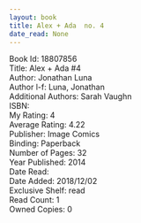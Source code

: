 ```yaml
---
layout: book
title: Alex + Ada  no. 4
date_read: None
---
```


Book Id: 18807856<br />
Title: Alex + Ada #4<br />
Author: Jonathan Luna<br />
Author l-f: Luna, Jonathan<br />
Additional Authors: Sarah Vaughn<br />
ISBN: <br />
My Rating: 4<br />
Average Rating: 4.22<br />
Publisher: Image Comics<br />
Binding: Paperback<br />
Number of Pages: 32<br />
Year Published: 2014<br />
Date Read: <br />
Date Added: 2018/12/02<br />
Exclusive Shelf: read<br />
Read Count: 1<br />
Owned Copies: 0<br />

